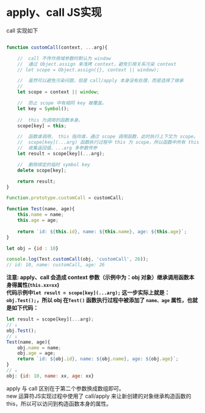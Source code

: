<!--
 * @Author: monai
 * @Date: 2020-03-27 17:34:45
 * @LastEditors: monai
 * @LastEditTime: 2021-09-01 18:44:39
 -->
# apply、call JS实现

call 实现如下
```javascript

function customCall(context, ...arg){

    //  call 不传作用域参数时默认为 window 
    //  通过 Object.assign 来浅拷 context，避免引用关系污染 context
    // let scope = Object.assign({}, context || window);

    //  虽然可以避免污染问题，但是 call/apply 本身没有处理，而是选择了继承
    //  
    let scope = context || window;

    //  防止 scope 中有相同 key 被覆盖。  
    let key = Symbol();
    
    //  this 为调用的函数本身。
    scope[key] = this;

    //  函数谁调用， this 指向谁，通过 scope 调用函数，此时执行上下文为 scope。
    //  scope[key](...arg) 函数执行过程中 this 为 scope，所以函数中所有 this.x = x，操作全部在 scope 对象上执行，所以这也是传入的 context 可以继承调用函数的本身属性的根本原因。
    //  收集返回值、...arg 多参数传参
    let result = scope[key](...arg);

    //  删除绑定的临时 symbol key
    delete scope[key];

    return result;
}

Function.prototype.customCall = customCall;

function Test(name, age){
    this.name = name;
    this.age = age;
    
    return `id: ${this.id}, name: ${this.name}, age: ${this.age}`;
}

let obj = {id : 10}

console.log(Test.customCall(obj, 'customCall', 26)); 
// id: 10, name: customCall, age: 26 
```
**注意: apply、call 会造成 context 参数（示例中为：obj 对象）继承调用函数本身得属性(`this.xx=xx`)**  
**代码示例中`let result = scope[key](...arg);` 这一步实际上就是：`obj.Test();`，所以 obj 在`Test()` 函数执行过程中被添加了 `name、age` 属性，也就是如下代码：**
```javascript
let result = scope[key](...arg);
// ↓
obj.Test();
// ↓
Test(name, age){
    obj.name = name;
    obj.age = age;
    return `id: ${obj.id}, name: ${obj.name}, age: ${obj.age}`;
}
// ↓
obj: {id: 10, name: xx, age: xx}
```
apply 与 call 区别在于第二个参数换成数组即可。  
new 运算符JS实现过程中使用了 call/apply 来让新创建的对象继承构造函数的this，所以可以访问到构造函数本身的属性。
